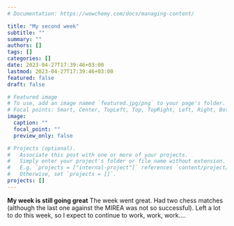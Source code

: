 ```yaml
---
# Documentation: https://wowchemy.com/docs/managing-content/

title: "My second week"
subtitle: ""
summary: ""
authors: []
tags: []
categories: []
date: 2023-04-27T17:39:46+03:00
lastmod: 2023-04-27T17:39:46+03:00
featured: false
draft: false

# Featured image
# To use, add an image named `featured.jpg/png` to your page's folder.
# Focal points: Smart, Center, TopLeft, Top, TopRight, Left, Right, BottomLeft, Bottom, BottomRight.
image:
  caption: ""
  focal_point: ""
  preview_only: false

# Projects (optional).
#   Associate this post with one or more of your projects.
#   Simply enter your project's folder or file name without extension.
#   E.g. `projects = ["internal-project"]` references `content/project/deep-learning/index.md`.
#   Otherwise, set `projects = []`.
projects: []
---
```

**My week is still going great**
 The week went great. Had two chess matches (although the last one against the MIREA was not so successful). Left a lot to do this week, so I expect to continue to work, work, work....
